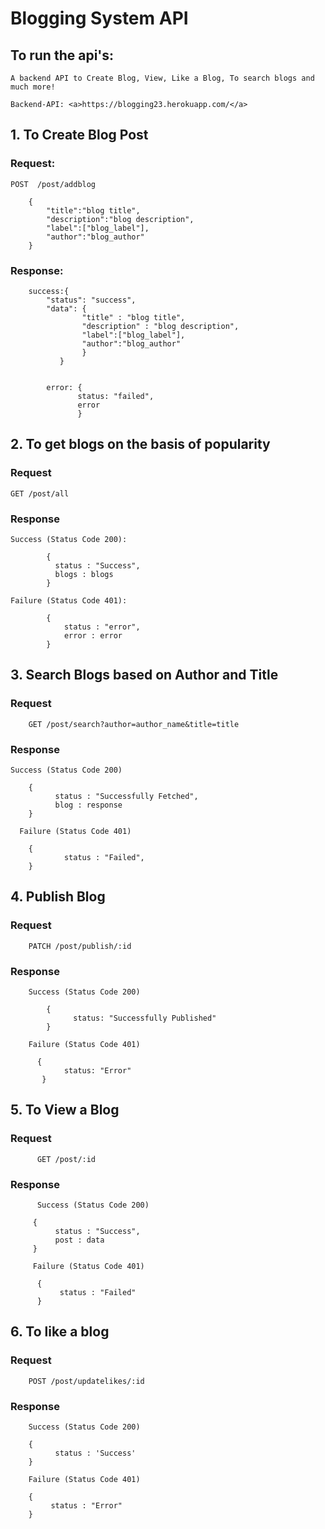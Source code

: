# Blogging System API

## To run the api's:

`A backend API to Create Blog, View, Like a Blog, To search blogs and much more!`

`Backend-API: <a>https://blogging23.herokuapp.com/</a> `


## 1. To Create Blog Post 

### Request:

    POST  /post/addblog

        {
            "title":"blog title",
            "description":"blog description",
            "label":["blog_label"],
            "author":"blog_author" 
        }

### Response:


        success:{
            "status": "success",
            "data": {
                    "title" : "blog title",
                    "description" : "blog description",
                    "label":["blog_label"],
                    "author":"blog_author"
                    }
               }


            error: { 
                   status: "failed",
                   error 
                   }


## 2. To get blogs on the basis of popularity

### Request

    GET /post/all

### Response

    Success (Status Code 200): 

            {
              status : "Success",
              blogs : blogs      
            }

    Failure (Status Code 401): 

            {
                status : "error",
                error : error
            }


## 3. Search Blogs based on Author and Title

### Request

        GET /post/search?author=author_name&title=title

### Response

    Success (Status Code 200)

        {
              status : "Successfully Fetched",
              blog : response    
        }

      Failure (Status Code 401)

        {
                status : "Failed",
        }


## 4. Publish Blog

### Request

        PATCH /post/publish/:id

### Response

        Success (Status Code 200)

            {
                  status: "Successfully Published"
            }

        Failure (Status Code 401)

          {
                status: "Error"
           }
  

  ## 5. To View a Blog

  ### Request
  
          GET /post/:id

  ### Response

          Success (Status Code 200)
 
         {
              status : "Success",
              post : data
         }

         Failure (Status Code 401)
          
          {
               status : "Failed"
          }

## 6. To like a blog

### Request

        POST /post/updatelikes/:id

### Response

        Success (Status Code 200)

        {
              status : 'Success'
        }

        Failure (Status Code 401)

        {
             status : "Error"
        }



